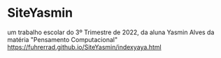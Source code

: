 # SiteYasmin
um trabalho escolar do 3º Trimestre de 2022, da aluna Yasmin Alves da matéria "Pensamento Computacional"
https://fuhrerrad.github.io/SiteYasmin/indexyaya.html

